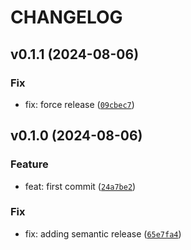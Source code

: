 # CHANGELOG



## v0.1.1 (2024-08-06)

### Fix

* fix: force release ([`09cbec7`](https://github.com/pmgordon/py-installable/commit/09cbec711c6942dcbd4e5bc8851801b2286034f3))


## v0.1.0 (2024-08-06)

### Feature

* feat: first commit ([`24a7be2`](https://github.com/pmgordon/py-installable/commit/24a7be2d7ee88d23cb5b720255fa70d5b684e211))

### Fix

* fix: adding semantic release ([`65e7fa4`](https://github.com/pmgordon/py-installable/commit/65e7fa4464c36ce1c0acf3d01fe2ef1233ba3de3))
